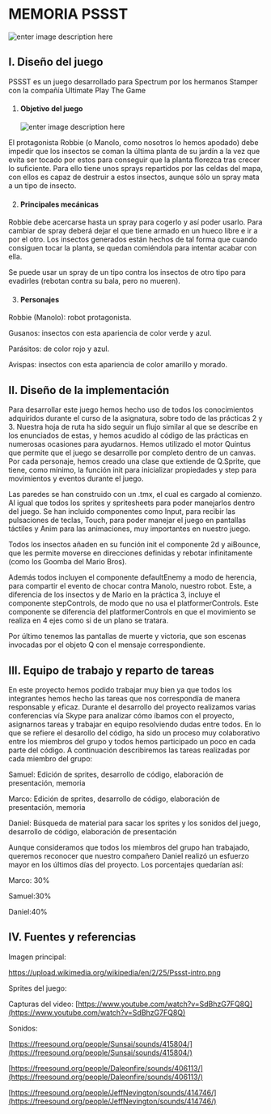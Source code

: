 

# MEMORIA PSSST

 ![enter image description here](https://viva-games.ru/wp-content/uploads/zx-spectrum/games-maps/p/Pssst.png)

  

## I. Diseño del juego

    

PSSST es un juego desarrollado para Spectrum por los hermanos Stamper con la compañía Ultimate Play The Game

1.  #### Objetivo del juego
    ![enter image description here](http://retrovideogamesystems.com/wp-content/uploads/2013/09/pssst-header.png)

El protagonista Robbie (o Manolo, como nosotros lo hemos apodado) debe impedir que los insectos se coman la última planta de su jardín a la vez que evita ser tocado por estos para conseguir que la planta florezca tras crecer lo suficiente. Para ello tiene unos sprays repartidos por las celdas del mapa, con ellos es capaz de destruir a estos insectos, aunque sólo un spray mata a un tipo de insecto.

2.  #### Principales mecánicas
    

Robbie debe acercarse hasta un spray para cogerlo y así poder usarlo. Para cambiar de spray deberá dejar el que tiene armado en un hueco libre e ir a por el otro. Los insectos generados están hechos de tal forma que cuando consiguen tocar la planta, se quedan comiéndola para intentar acabar con ella.

Se puede usar un spray de un tipo contra los insectos de otro tipo para evadirles (rebotan contra su bala, pero no mueren).

3.  #### Personajes
    

Robbie (Manolo): robot protagonista.

Gusanos: insectos con esta apariencia de color verde y azul.

Parásitos: de color rojo y azul.

Avispas: insectos con esta apariencia de color amarillo y morado.

## II. Diseño de la implementación

    


Para desarrollar este juego hemos hecho uso de todos los conocimientos adquiridos durante el curso de la asignatura, sobre todo de las prácticas 2 y 3. Nuestra hoja de ruta ha sido seguir un flujo similar al que se describe en los enunciados de estas, y hemos acudido al código de las prácticas en numerosas ocasiones para ayudarnos. Hemos utilizado el motor Quintus que permite que el juego se desarrolle por completo dentro de un canvas. Por cada personaje, hemos creado una clase que extiende de Q.Sprite, que tiene, como mínimo, la función init para inicializar propiedades y step para movimientos y eventos durante el juego.

  

Las paredes se han construido con un .tmx, el cual es cargado al comienzo. Al igual que todos los sprites y spritesheets para poder manejarlos dentro del juego. Se han incluido componentes como Input, para recibir las pulsaciones de teclas, Touch, para poder manejar el juego en pantallas táctiles y Anim para las animaciones, muy importantes en nuestro juego.

  

Todos los insectos añaden en su función init el componente 2d y aiBounce, que les permite moverse en direcciones definidas y rebotar infinitamente (como los Goomba del Mario Bros).

Además todos incluyen el componente defaultEnemy a modo de herencia, para compartir el evento de chocar contra Manolo, nuestro robot. Este, a diferencia de los insectos y de Mario en la práctica 3, incluye el componente stepControls, de modo que no usa el platformerControls. Este componente se diferencia del platformerControls en que el movimiento se realiza en 4 ejes como si de un plano se tratara.

Por último tenemos las pantallas de muerte y victoria, que son escenas invocadas por el objeto Q con el mensaje correspondiente.

  
  

  

## III. Equipo de trabajo y reparto de tareas

    

  

En este proyecto hemos podido trabajar muy bien ya que todos los integrantes hemos hecho las tareas que nos correspondía de manera responsable y eficaz. Durante el desarrollo del proyecto realizamos varias conferencias vía Skype para analizar cómo íbamos con el proyecto, asignarnos tareas y trabajar en equipo resolviendo dudas entre todos. En lo que se refiere el desarollo del código, ha sido un proceso muy colaborativo entre los miembros del grupo y todos hemos participado un poco en cada parte del código. A continuación describiremos las tareas realizadas por cada miembro del grupo:

  

Samuel: Edición de sprites, desarrollo de código, elaboración de presentación, memoria

Marco: Edición de sprites, desarrollo de código, elaboración de presentación, memoria

Daniel: Búsqueda de material para sacar los sprites y los sonidos del juego, desarrollo de código, elaboración de presentación

  

Aunque consideramos que todos los miembros del grupo han trabajado, queremos reconocer que nuestro compañero Daniel realizó un esfuerzo mayor en los últimos días del proyecto. Los porcentajes quedarían así:

  

Marco: 30%

Samuel:30%

Daniel:40%

  

 

## IV. Fuentes y referencias

    

Imagen principal:

https://upload.wikimedia.org/wikipedia/en/2/25/Pssst-intro.png
  

Sprites del juego:

 
Capturas del video: [https://www.youtube.com/watch?v=SdBhzG7FQ8Q](https://www.youtube.com/watch?v=SdBhzG7FQ8Q)

  
  
  

Sonidos:

  

[https://freesound.org/people/Sunsai/sounds/415804/](https://freesound.org/people/Sunsai/sounds/415804/)

  

[https://freesound.org/people/Daleonfire/sounds/406113/](https://freesound.org/people/Daleonfire/sounds/406113/)

  

[https://freesound.org/people/JeffNevington/sounds/414746/](https://freesound.org/people/JeffNevington/sounds/414746/)
